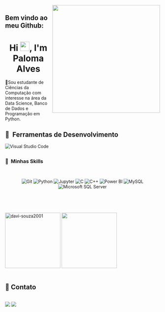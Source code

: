 <img align='right' src="https://user-images.githubusercontent.com/60614988/117733252-9e74e000-b1c7-11eb-95bc-7362d16ade8d.png" width="350">

## Bem vindo ao meu Github: 
<h1 align="center">Hi <img src="https://raw.githubusercontent.com/kaueMarques/kaueMarques/master/hi.gif" width="30px">, I'm Paloma Alves</h1>
👋Sou estudante de Ciências da Computação com interesse na área da Data Science, Banco de Dados e Programação em Python.

## <h2> :rocket: &nbsp;Ferramentas de Desenvolvimento </h2>

  ![Visual Studio Code](https://img.shields.io/badge/-Visual%20Studio%20Code-333333?style=flat&logo=visual-studio-code&logoColor=007ACC)

## <h3> :rocket: &nbsp;Minhas Skills </h3>
<br>
<p align="center">
  <img alt="Git" src="https://img.shields.io/badge/git%20-%23F05033.svg?&style=for-the-badge&logo=git&logoColor=white"/>
  <img alt="Python" src="https://img.shields.io/badge/python%20-%2314354C.svg?&style=for-the-badge&logo=python&logoColor=white"/>
  <img alt="Jupyter" src="https://img.shields.io/badge/Jupyter-F37626?style=for-the-badge&logo=jupyter&logoColor=white"/>
  <img alt="C" src="https://img.shields.io/badge/C%20-%2314354C.svg?&style=for-the-badge&logo=C&logoColor=white"/>
  <img alt="C++" src="https://img.shields.io/badge/c++%20-%2300599C.svg?&style=for-the-badge&logo=c%2B%2B&logoColor=white"/>
  <img alt="Power BI" src="https://img.shields.io/badge/Power BI-CC2927?style=for-the-badge&logo=power-bi&logoColor=white"/>
  <img alt="MySQL" src="https://img.shields.io/badge/MySQL-4479A1?style=for-the-badge&logo=mysql&logoColor=white"/>
  <img alt="Microsoft SQL Server" src="https://img.shields.io/badge/Microsoft_SQL_Server-CC2927?style=for-the-badge&logo=microsoft-sql-server&logoColor=white"/>
  <br>
</p>
</div>

<br/>
 <p align="left">
<br>
<div style="display: inline_block">
<img height="180em" src="https://github-readme-stats.vercel.app/api?username=palomaalves&&show_icons=true&title_color=ffffff&icon_color=bb2acf&text_color=daf7dc&bg_color=151515" alt="davi-souza2001"/> 
 

 
 
<img height="180em" src="https://github-readme-stats.vercel.app/api/top-langs/?username=palomaalves&layout=compact&langs_count=16&theme=dracula"/>
 
</div>
	   
  <br>
</p>
 
## 💬 Contato
  <br>
  <div>
  <a href = "mailto: palomaalves@gmail.com"><img src="https://img.shields.io/badge/-Gmail-%23EA4335?style=for-the-badge&logo=gmail&logoColor=white" target="_blank"></a>
  <a href="https://www.linkedin.com/in/paloma-alves1006" target="_blank"><img src="https://img.shields.io/badge/-LinkedIn-%230077B5?style=for-the-badge&logo=linkedin&logoColor=white" target="_blank"></a>
  
 </div>
